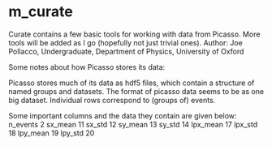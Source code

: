 # m_curate
Curate contains a few basic tools for working with data from Picasso. More tools will be added as I go (hopefully not just trivial ones).
Author: Joe Pollacco, Undergraduate, Department of Physics, University of Oxford

Some notes about how Picasso stores its data: 

Picasso stores much of its data as hdf5 files, which contain a structure of named groups and datasets.
The format of picasso data seems to be as one big dataset. Individual rows correspond to (groups of) events. 

Some important columns and the data they contain are given below: 
   n_events 2
   sx_mean  11
   sx_std 12
   sy_mean 13
   sy_std 14
   lpx_mean 17
   lpx_std 18
   lpy_mean 19
   lpy_std 20    
